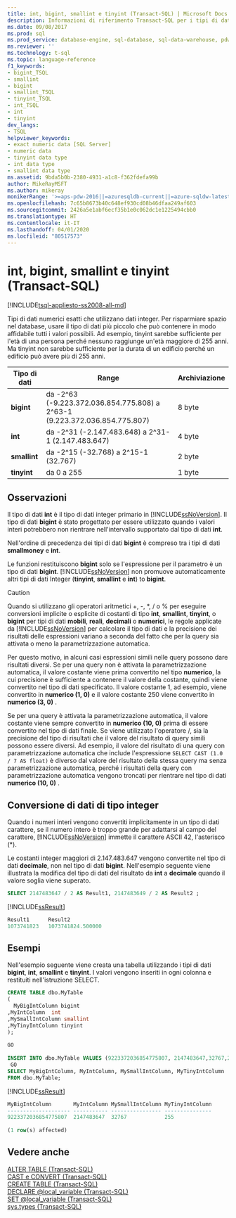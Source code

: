 ```yaml
---
title: int, bigint, smallint e tinyint (Transact-SQL) | Microsoft Docs
description: Informazioni di riferimento Transact-SQL per i tipi di dati int, bigint, smallint e tinyint. Questi tipi di dati vengono usati per rappresentare dati integer.
ms.date: 09/08/2017
ms.prod: sql
ms.prod_service: database-engine, sql-database, sql-data-warehouse, pdw
ms.reviewer: ''
ms.technology: t-sql
ms.topic: language-reference
f1_keywords:
- bigint_TSQL
- smallint
- bigint
- smallint_TSQL
- tinyint_TSQL
- int_TSQL
- int
- tinyint
dev_langs:
- TSQL
helpviewer_keywords:
- exact numeric data [SQL Server]
- numeric data
- tinyint data type
- int data type
- smallint data type
ms.assetid: 9bda5b0b-2380-4931-a1c8-f362fdefa99b
author: MikeRayMSFT
ms.author: mikeray
monikerRange: '>=aps-pdw-2016||=azuresqldb-current||=azure-sqldw-latest||>=sql-server-2016||=sqlallproducts-allversions||>=sql-server-linux-2017||=azuresqldb-mi-current'
ms.openlocfilehash: 7c65b8673b40c648ef930cd08b46dfaa249af603
ms.sourcegitcommit: 2426a5e1abf6ecf35b1e0c062dc1e1225494cbb0
ms.translationtype: HT
ms.contentlocale: it-IT
ms.lasthandoff: 04/01/2020
ms.locfileid: "80517573"
---
```

# <a name="int-bigint-smallint-and-tinyint-transact-sql"></a>int, bigint, smallint e tinyint (Transact-SQL)
[!INCLUDE[tsql-appliesto-ss2008-all-md](../../includes/tsql-appliesto-ss2008-all-md.md)]

Tipi di dati numerici esatti che utilizzano dati integer. Per risparmiare spazio nel database, usare il tipo di dati più piccolo che può contenere in modo affidabile tutti i valori possibili. Ad esempio, tinyint sarebbe sufficiente per l'età di una persona perché nessuno raggiunge un'età maggiore di 255 anni. Ma tinyint non sarebbe sufficiente per la durata di un edificio perché un edificio può avere più di 255 anni.
  
|Tipo di dati|Range|Archiviazione|  
|---|---|---|
|**bigint**|da -2^63 (-9.223.372.036.854.775.808) a 2^63-1 (9.223.372.036.854.775.807)|8 byte|  
|**int**|da -2^31 (-2.147.483.648) a 2^31-1 (2.147.483.647)|4 byte|  
|**smallint**|da -2^15 (-32.768) a 2^15-1 (32.767)|2 byte|  
|**tinyint**|da 0 a 255|1 byte|  
  
## <a name="remarks"></a>Osservazioni  
Il tipo di dati **int** è il tipo di dati integer primario in [!INCLUDE[ssNoVersion](../../includes/ssnoversion-md.md)]. Il tipo di dati **bigint** è stato progettato per essere utilizzato quando i valori interi potrebbero non rientrare nell'intervallo supportato dal tipo di dati **int**.
  
Nell'ordine di precedenza dei tipi di dati **bigint** è compreso tra i tipi di dati **smallmoney** e **int**.
  
Le funzioni restituiscono **bigint** solo se l'espressione per il parametro è un tipo di dati **bigint**. [!INCLUDE[ssNoVersion](../../includes/ssnoversion-md.md)] non promuove automaticamente altri tipi di dati Integer (**tinyint**, **smallint** e **int**) to **bigint**.
  
> [!CAUTION]  
>  Quando si utilizzano gli operatori aritmetici +, -, \*, / o % per eseguire conversioni implicite o esplicite di costanti di tipo **int**, **smallint**, **tinyint**, o **bigint** per tipi di dati **mobili**, **reali**, **decimali** o **numerici**, le regole applicate da [!INCLUDE[ssNoVersion](../../includes/ssnoversion-md.md)] per calcolare il tipo di dati e la precisione dei risultati delle espressioni variano a seconda del fatto che per la query sia attivata o meno la parametrizzazione automatica.  
>   
>  Per questo motivo, in alcuni casi espressioni simili nelle query possono dare risultati diversi. Se per una query non è attivata la parametrizzazione automatica, il valore costante viene prima convertito nel tipo **numerico**, la cui precisione è sufficiente a contenere il valore della costante, quindi viene convertito nel tipo di dati specificato. Il valore costante 1, ad esempio, viene convertito in **numerico (1, 0)** e il valore costante 250 viene convertito in **numerico (3, 0)** .  
>   
>  Se per una query è attivata la parametrizzazione automatica, il valore costante viene sempre convertito in **numerico (10, 0)** prima di essere convertito nel tipo di dati finale. Se viene utilizzato l'operatore /, sia la precisione del tipo di risultati che il valore del risultato di query simili possono essere diversi. Ad esempio, il valore del risultato di una query con parametrizzazione automatica che include l'espressione `SELECT CAST (1.0 / 7 AS float)` è diverso dal valore del risultato della stessa query ma senza parametrizzazione automatica, perché i risultati della query con parametrizzazione automatica vengono troncati per rientrare nel tipo di dati **numerico (10, 0)** .  
  
## <a name="converting-integer-data"></a>Conversione di dati di tipo integer
Quando i numeri interi vengono convertiti implicitamente in un tipo di dati carattere, se il numero intero è troppo grande per adattarsi al campo del carattere, [!INCLUDE[ssNoVersion](../../includes/ssnoversion-md.md)] immette il carattere ASCII 42, l'asterisco (*).
  
Le costanti integer maggiori di 2.147.483.647 vengono convertite nel tipo di dati **decimale**, non nel tipo di dati **bigint**. Nell'esempio seguente viene illustrata la modifica del tipo di dati del risultato da **int** a **decimale** quando il valore soglia viene superato.
  
```sql
SELECT 2147483647 / 2 AS Result1, 2147483649 / 2 AS Result2 ;  
```  
  
[!INCLUDE[ssResult](../../includes/ssresult-md.md)]
  
```sql
Result1      Result2  
1073741823   1073741824.500000  
```  
  
## <a name="examples"></a>Esempi  
Nell'esempio seguente viene creata una tabella utilizzando i tipi di dati **bigint**, **int**, **smallint** e **tinyint**. I valori vengono inseriti in ogni colonna e restituiti nell'istruzione SELECT.
  
```sql
CREATE TABLE dbo.MyTable  
(  
  MyBigIntColumn bigint  
,MyIntColumn  int
,MySmallIntColumn smallint
,MyTinyIntColumn tinyint
);  
  
GO  
  
INSERT INTO dbo.MyTable VALUES (9223372036854775807, 2147483647,32767,255);  
 GO  
SELECT MyBigIntColumn, MyIntColumn, MySmallIntColumn, MyTinyIntColumn  
FROM dbo.MyTable;  
```  
  
[!INCLUDE[ssResult](../../includes/ssresult-md.md)]
  
```sql
MyBigIntColumn       MyIntColumn MySmallIntColumn MyTinyIntColumn  
-------------------- ----------- ---------------- ---------------  
9223372036854775807  2147483647  32767            255  
  
(1 row(s) affected)  
```  
  
## <a name="see-also"></a>Vedere anche
[ALTER TABLE &#40;Transact-SQL&#41;](../../t-sql/statements/alter-table-transact-sql.md)  
[CAST e CONVERT &#40;Transact-SQL&#41;](../../t-sql/functions/cast-and-convert-transact-sql.md)  
[CREATE TABLE &#40;Transact-SQL&#41;](../../t-sql/statements/create-table-transact-sql.md)  
[DECLARE @local_variable &#40;Transact-SQL&#41;](../../t-sql/language-elements/declare-local-variable-transact-sql.md)  
[SET @local_variable &#40;Transact-SQL&#41;](../../t-sql/language-elements/set-local-variable-transact-sql.md)  
[sys.types &#40;Transact-SQL&#41;](../../relational-databases/system-catalog-views/sys-types-transact-sql.md)
  
  
